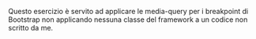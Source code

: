 Questo esercizio è servito ad applicare le media-query per i breakpoint di Bootstrap non applicando nessuna classe del framework a un codice non scritto da me.